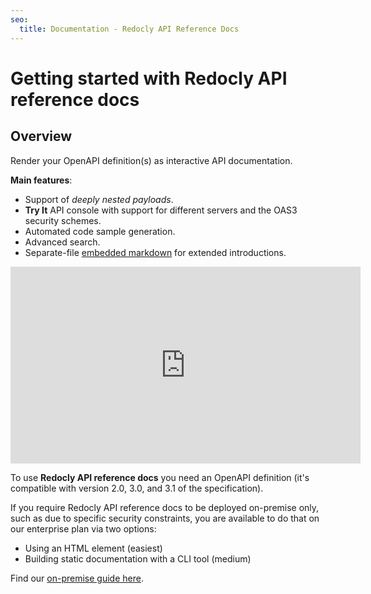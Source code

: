 ```yaml
---
seo:
  title: Documentation - Redocly API Reference Docs
---
```


# Getting started with Redocly API reference docs

## Overview

Render your OpenAPI definition(s) as interactive API documentation.

**Main features**:

- Support of _deeply nested payloads_.
- **Try It** API console with support for different servers and the OAS3 security schemes.
- Automated code sample generation.
- Advanced search.
- Separate-file [embedded markdown](./guides/embedded-markdown.md) for extended introductions.

<iframe width="560" height="315" src="https://www.youtube.com/embed/NcEHOlnAY6A" frameborder="0" allow="accelerometer; autoplay; encrypted-media; gyroscope; picture-in-picture" allowfullscreen></iframe>

To use **Redocly API reference docs** you need an OpenAPI definition (it's compatible with version 2.0, 3.0, and 3.1 of the specification).

If you require Redocly API reference docs to be deployed on-premise only, such as due to specific security constraints, you are available to do that on our enterprise plan via two options:

- Using an HTML element (easiest)
- Building static documentation with a CLI tool (medium)

Find our [on-premise guide here](./guides/on-premise.md).
